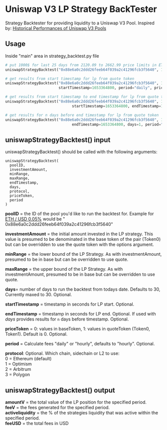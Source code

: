 # Uniswap V3 LP Strategy BackTester

Strategy Backtester for providing liquidity to a Uniswap V3 Pool. Inspired by:
[Historical Performances of Uniswap V3 Pools](https://defi-lab.medium.com/historical-performances-of-uniswap-l3-pools-2de713f7c70f)

## Usage

Inside "main" area in strategy_backtest.py file

```python
# put 1000$ for last 25 days from 2120.09 to 2662.99 price limits in ETH / USD 0.05% pool
uniswapStrategyBacktest("0x88e6a0c2ddd26feeb64f039a2c41296fcb3f5640", 1000, 2120.09, 2662.99, days=25, period="daily")

# get results from start timestamp for lp from quote token 
uniswapStrategyBacktest("0x88e6a0c2ddd26feeb64f039a2c41296fcb3f5640", 1, 1 / 2662.99, 1 / 2120.09,
                        startTimestamp=1653364800, period="daily", priceToken=1)

# get results from start timestamp to end timestamp for lp from quote token 
uniswapStrategyBacktest("0x88e6a0c2ddd26feeb64f039a2c41296fcb3f5640", 1, 1 / 2662.99, 1 / 2120.09,
                              startTimestamp=1653364800, endTimestamp=1653374800, period="daily", priceToken=1)

# get results for n days before end timestamp for lp from quote token 
uniswapStrategyBacktest("0x88e6a0c2ddd26feeb64f039a2c41296fcb3f5640", 1, 1 / 2662.99, 1 / 2120.09,
                              endTimestamp=1653364800, days=1, period="daily", priceToken=1)
```

## **uniswapStrategyBacktest() input**

uniswapStrategyBacktest() should be called with the following arguments:

```
uniswapStrategyBacktest(    
  poolID,    
  investmentAmount,    
  minRange,    
  maxRange,    
  endTimestamp,
  days,
  protocol,
  priceToken,
  period
)
```

**poolID** = the ID of the pool you'd like to run the backtest for. Example
for [ETH / USD 0.05%](https://info.uniswap.org/#/pools/0x88e6a0c2ddd26feeb64f039a2c41296fcb3f5640) would be "
0x88e6a0c2ddd26feeb64f039a2c41296fcb3f5640"

**investmentAmount** = the initial amount invested in the LP strategy. This value is presumed to be denominated in the
base token of the pair (Token0) but can be overridden to use the quote token with the options argument.

**minRange** = the lower bound of the LP Strategy. As with investmentAmount, presumed to be in base but can be
overridden to use quote.

**maxRange** = the upper bound of the LP Strategy. As with investmentAmount, presumed to be in base but can be
overridden to use quote.

**days**= number of days to run the backtest from todays date. Defaults to 30, Currently maxed to 30. Optional. 

**startTimestamp** = timestamp in seconds for LP start. Optional.     

**endTimestamp** = timestamp in seconds for LP end. Optional. If used with *days* provides results for `n` days before
timestamp. Optional.

**priceToken** = 0: values in baseToken, 1: values in quoteToken (Token0, Token1). Default is 0. Optional.

**period** = Calculate fees "daily" or "hourly", defaults to "hourly". Optional.

**protocol**: Optional. Which chain, sidechain or L2 to use:  
0 = Ethereum (default)    
1 = Optimism    
2 = Arbitrum   
3 = Polygon

## **uniswapStrategyBacktest() output**

**amountV** = the total value of the LP position for the specified period.    
**feeV** = the fees generated for the specified period.    
**activeliquidity** = the % of the strategies liquidity that was active within the specified period.    
**feeUSD** = the total fees in USD   


  



